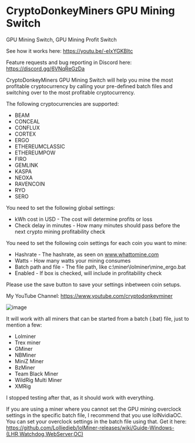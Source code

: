 # CryptoDonkeyMiners GPU Mining Switch
GPU Mining Switch, GPU Mining Profit Switch

See how it works here: https://youtu.be/-eIxYGKBltc

Feature requests and bug reporting in Discord here: https://discord.gg/6VNqReGzDa

CryptoDonkeyMiners GPU Mining Switch will help you mine the most profitable cryptocurrency by calling your pre-defined batch files and switching over to the most profitable cryptocurrency.

The following cryptocurrencies are supported:
* BEAM
* CONCEAL
* CONFLUX
* CORTEX
* ERGO
* ETHEREUMCLASSIC
* ETHEREUMPOW
* FIRO
* GEMLINK
* KASPA
* NEOXA
* RAVENCOIN
* RYO
* SERO

You need to set the following global settings:
* kWh cost in USD - The cost will determine profits or loss
* Check delay in minutes - How many minutes should pass before the next crypto mining profitability check

You need to set the following coin settings for each coin you want to mine:
* Hashrate - The hashrate, as seen on www.whattomine.com
* Watts - How many watts your mining consumes
* Batch path and file - The file path, like c:\miner\lolminer\mine_ergo.bat
* Enabled - If box is checked, will include in profitability check

Please use the save button to save your settings inbetween coin setups.

My YouTube Channel: https://www.youtube.com/cryptodonkeyminer

![image](https://user-images.githubusercontent.com/89296512/192139111-78c13f36-3265-4321-89c4-6c4deafeda46.png)

It will work with all miners that can be started from a batch (.bat) file, just to mention a few:
* Lolminer
* Trex miner
* GMiner
* NBMiner
* MiniZ Miner
* BzMiner
* Team Black Miner
* WildRig Multi Miner
* XMRig

I stopped testing after that, as it should work with everything.

If you are using a miner where you cannot set the GPU mining overclock settings in the specific batch file, I recommend that you use lolNvidiaOC. You can set your overclock settings in the batch file using that. Get it here:
https://github.com/Lolliedieb/lolMiner-releases/wiki/Guide-Windows-(LHR,Watchdog,WebServer,OC)

